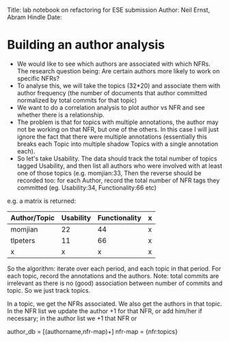 Title: lab notebook on refactoring for ESE submission
Author: Neil Ernst, Abram Hindle
Date: 

# Building an author analysis
* We would like to see which authors are associated with which NFRs. The research question being: Are certain authors more likely to work on specific NFRs?
* To analyse this, we will take the topics (32*20) and associate them with author frequency (the number of documents that author committed normalized by total commits for that topic)
* We want to do a correlation analysis to plot author vs NFR and see whether there is a relationship. 
* The problem is that for topics with multiple annotations, the author may not be working on that NFR, but one of the others. In this case I will just ignore the fact that there were multiple annotations (essentially this breaks each Topic into multiple shadow Topics with a single annotation each).
* So let's take Usability. The data should track the total number of topics tagged Usability, and then list all authors who were involved with at least one of those topics (e.g. momjian:33,  Then the reverse should be recorded too: for each Author, record the total number of NFR tags they committed (eg. Usability:34, Functionality:66 etc)


e.g. a matrix is returned:

Author/Topic | Usability | Functionality | x  
| ---------- | --------- | -------------  |-|  
momjian      | 22        | 44            | x  
tlpeters     | 11        | 66            | x  
x            | x         | x             | x  

So the algorithm: iterate over each period, and each topic in that period. For each topic, record the annotations and the authors. Note: total commits are irrelevant as there is no (good) association between number of commits and topic. So we just track topics.

In a topic, we get the NFRs associated. We also get the authors in that topic. In the NFR list we update the author +1 for that NFR, or add him/her if necessary; in the author list we +1 that NFR or 

author_db = [(authorname,nfr-map)+]
nfr-map = {nfr:topics}
